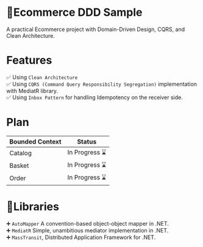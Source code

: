 # :shopping_cart:Ecommerce DDD Sample
A practical Ecommerce project with Domain-Driven Design, CQRS, and Clean Architecture.

# Features
:white_check_mark: Using `Clean Architecture` <br />
:white_check_mark: Using `CQRS (Command Query Responsibility Segregation)` implementation with MediatR library.<br />
:white_check_mark: Using `Inbox Pattern` for handling Idempotency on the receiver side.

# Plan

| Bounded Context  | Status |
| ------------- | ------------- |
| Catalog  | In Progress :hourglass: |
| Basket  | In Progress :hourglass: |
| Order  | In Progress :hourglass: |

# :ledger:Libraries
:heavy_plus_sign: `AutoMapper` A convention-based object-object mapper in .NET. <br />
:heavy_plus_sign: `MediatR` Simple, unambitious mediator implementation in .NET. <br />
:heavy_plus_sign: `MassTransit`, Distributed Application Framework for .NET.
